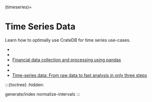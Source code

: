(timeseries)=
# Time Series Data

Learn how to optimally use CrateDB for time series use-cases.

- [](#timeseries-basics)
- [](#timeseries-normalize)
- [Financial data collection and processing using pandas]
- [](inv:cloud#time-series)
- [](inv:cloud#time-series-advanced)
- [Time-series data: From raw data to fast analysis in only three steps]

:::{toctree}
:hidden:

generate/index
normalize-intervals
:::

[Financial data collection and processing using pandas]: https://community.crate.io/t/automating-financial-data-collection-and-storage-in-cratedb-with-python-and-pandas-2-0-0/916
[Time-series data: From raw data to fast analysis in only three steps]: https://youtu.be/7biXPnG7dY4?feature=shared
